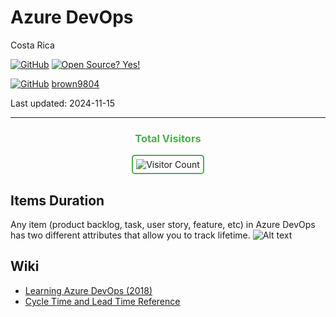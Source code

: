 # Azure DevOps 

Costa Rica

[![GitHub](https://badgen.net/badge/icon/github?icon=github&label)](https://github.com) [![Open Source? Yes!](https://badgen.net/badge/Open%20Source%20%3F/Yes%21/blue?icon=github)](https://github.com/Naereen/badges/)

[![GitHub](https://img.shields.io/badge/--181717?logo=github&logoColor=ffffff)](https://github.com/)
[brown9804](https://github.com/brown9804)

Last updated: 2024-11-15

----------

<div align="center">
  <h3 style="color: #4CAF50;">Total Visitors</h3>
  <img src="https://profile-counter.glitch.me/brown9804/count.svg" alt="Visitor Count" style="border: 2px solid #4CAF50; border-radius: 5px; padding: 5px;"/>
</div>

## Items Duration 
Any item (product backlog, task, user story, feature, etc) in Azure DevOps has two different attributes that allow you to track lifetime.
![Alt text](https://github.com/brown9804/MSCloudEssentials_LPath/blob/main/0_Azure/img/AzureDevOps/%5Bimg%5D_AzureDevOpsDurationCycle.png)

## Wiki 
- [Learning Azure DevOps (2018)](https://www.linkedin.com/learning/learning-azure-devops-2018/idea-to-release-with-azure-devops?u=2095204) 
- [Cycle Time and Lead Time Reference](https://docs.microsoft.com/en-us/azure/devops/report/dashboards/cycle-time-and-lead-time?view=azure-devops) 



